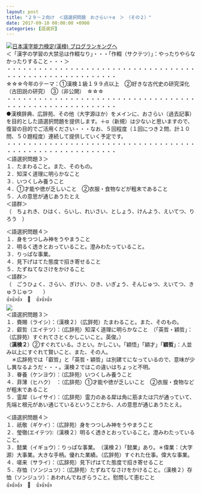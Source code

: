 ```yaml
---
layout: post
title: "２９－２向け　＜語選択問題　おさらい＋α　＞　（その２）"
date: 2017-09-10 00:00:00 +0900
categories: [語選択]
---
```


[![](/syuusyuu9701/assets/images/２９－２向け-＜語選択問題-おさらい＋α-＞-（その２）-br_c_3028_1.gif)](http://blog.with2.net/link.php?1659096:3028 "日本漢字能力検定(漢検) ブログランキングへ")[日本漢字能力検定(漢検) ブログランキングへ](http://blog.with2.net/link.php?1659096:3028)  
＜「漢字の学習の大禁忌は作輟なり」・・・「作輟（サクテツ）」：やったりやらなかったりすること・・・＞  
・・・・・・・・・・・・・・・・・・・・・・・・・・・・・・・・・・・・・・・・・・・・・・・・・・・・・・・・・  
☆☆☆今年のテーマ：①漢検１級１９９点以上　②好きな古代史の研究深化（古田説の研究）　③（非公開）　☆☆☆　　  
・・・・・・・・・・・・・・・・・・・・・・・・・・・・・・・・・・・・・・・・・・・・・・・・・・・・・・・・・  
●漢検辞典、広辞苑、その他（大字源ほか）をメインに、おさらい（過去記事）を目的とした語選択問題を提供します。＋α（新規）は少ないと思いますので、復習の目的でご活用ください・・・なお、５回程度（１回につき２問、計１０問、５０題程度）連続して提供していく予定です。  
・・・・・・・・・・・・・・・・・・・・・・・・・・・・・・・・・・・・・・・・・・・・・・・・・・・・・・・・・  
＜語選択問題３＞  
１．たまわること。また、そのもの。  
２．知深く道理に明らかなこと　  
３．いつくしみ養うこと  
４．①才能や徳が乏しいこと　②衣服・食物などが粗末であること  
５．人の意思が通じあうたとえ  
＜語群＞  
（　ちょれき、ひはく、らいし、れいさい、としょう、けんよう、えいてつ、りろう　）  
  
＜語選択問題４＞  
１．身をつつしみ神をうやまうこと  
２．明るく透きとおっていること。澄みわたっていること。  
３．りっぱな事業。  
４．見下げはてた態度で招き寄せること　  
５．たずねてなさけをかけること  
＜語群＞  
（　ごうひょく、さらい、ぎけい、ひき、いぎょう、そんじゅつ、えいてつ、きゅうじゅつ　　）  
👍👍👍　🐔　👍👍👍  
![](/syuusyuu9701/assets/images/２９－２向け-＜語選択問題-おさらい＋α-＞-（その２）-97fbf1acd5484d49848db225baa07d8d.png)  
＜語選択問題３＞  
１．賚賜（ライシ）：（漢検２）（広辞苑）たまわること。また、そのもの。  
２．叡哲（エイテツ）：（広辞苑）知深く道理に明らかなこと　（「英哲・穎哲」：（広辞苑）すぐれてさとくかしこいこと。英俊。）  
（**漢検２**）②すぐれている。さとい。かしこい。「穎悟」「穎才」「**穎哲**」：人並み以上にすぐれて賢いこと、また、その人。  
　＊広辞苑では「叡哲」と「英哲・穎哲」は別建てになっているので、意味が少し異なるようだ・・・。漢検２ではこの違いはちょっと不明。  
３．眷養（ケンヨウ）：（広辞苑）いつくしみ養うこと  
４．菲薄（ヒハク）　：（広辞苑）①才能や徳が乏しいこと　②衣服・食物などが粗末であること  
５．霊犀（レイサイ）：（広辞苑）霊力のある犀は角に筋または穴が通っていて、先端と根元があい通じているということから、人の意思が通じあうたとえ。  
  
＜語選択問題４＞  
１．祇敬（ギケイ）：（広辞苑）身をつつしみ神をうやまうこと  
２．瑩徹(エイテツ):（漢検２）明るく透きとおっていること。澄みわたっていること。  
３．懿業（イギョウ）：りっぱな事業。　（漢検２）「懿業」あり。＊偉業：（大字源）大事業。大きな手柄。優れた業績。（広辞苑）すぐれた仕事。偉大な事業。  
４．嗟来（サライ）：（広辞苑）見下げはてた態度で招き寄せること　  
５．存恤（ソンジュツ）：（広辞苑）たずねてなさけをかけること。（漢検２）存恤（ソンジュツ）：あわれんでねぎらうこと。慰問して恵むこと  
👍👍👍　🐔　👍👍👍